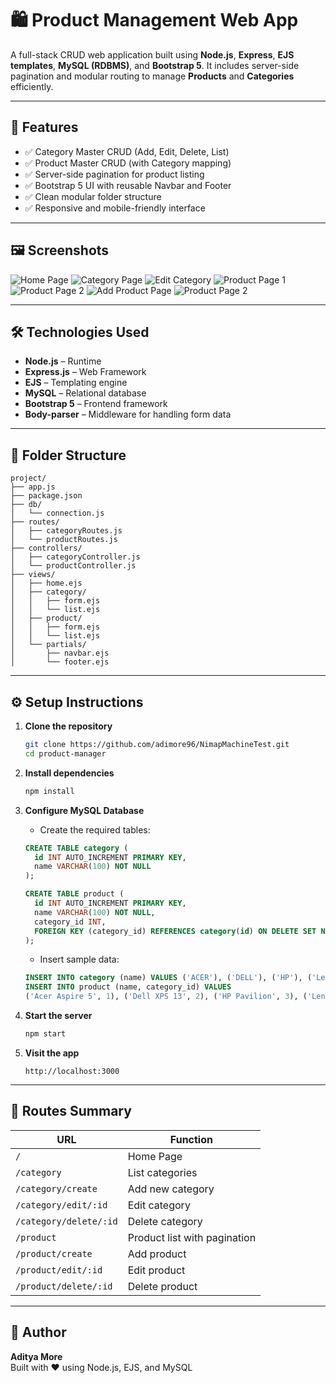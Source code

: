 # 🛍️ Product Management Web App

A full-stack CRUD web application built using **Node.js**, **Express**, **EJS templates**, **MySQL (RDBMS)**, and **Bootstrap 5**. It includes server-side pagination and modular routing to manage **Products** and **Categories** efficiently.

---

## 🚀 Features

- ✅ Category Master CRUD (Add, Edit, Delete, List)
- ✅ Product Master CRUD (with Category mapping)
- ✅ Server-side pagination for product listing
- ✅ Bootstrap 5 UI with reusable Navbar and Footer
- ✅ Clean modular folder structure
- ✅ Responsive and mobile-friendly interface

---

## 🖼️ Screenshots

<img src="https://github.com/user-attachments/assets/2b37307b-7887-4b63-a42a-f67b724825b7" alt="Home Page">
<img src="https://github.com/user-attachments/assets/1fef66c0-488d-42b0-9453-25f814f18880" alt="Category Page">
<img src="https://github.com/user-attachments/assets/fffac1ee-1340-4d1d-978c-6246bddedce9" alt="Edit Category">
<img src="https://github.com/user-attachments/assets/6fa7a4de-ebf2-474a-87db-05f62643f339" alt="Product Page 1">
<img src="https://github.com/user-attachments/assets/05624b9b-c59f-4210-ade7-7de023cfd9e9" alt="Product Page 2">
<img src="https://github.com/user-attachments/assets/b872594e-a660-4dca-ac8a-df8894f219a4" alt="Add Product Page">
<img src="https://github.com/user-attachments/assets/60ad2d80-dfbf-4894-94ab-f179a8d4f824" alt="Product Page 2">

---

## 🛠️ Technologies Used

- **Node.js** – Runtime
- **Express.js** – Web Framework
- **EJS** – Templating engine
- **MySQL** – Relational database
- **Bootstrap 5** – Frontend framework
- **Body-parser** – Middleware for handling form data

---

## 📁 Folder Structure

```
project/
├── app.js
├── package.json
├── db/
│   └── connection.js
├── routes/
│   ├── categoryRoutes.js
│   └── productRoutes.js
├── controllers/
│   ├── categoryController.js
│   └── productController.js
├── views/
│   ├── home.ejs
│   ├── category/
│   │   ├── form.ejs
│   │   └── list.ejs
│   ├── product/
│   │   ├── form.ejs
│   │   └── list.ejs
│   └── partials/
│       ├── navbar.ejs
│       └── footer.ejs
```

---

## ⚙️ Setup Instructions

1. **Clone the repository**
   ```bash
   git clone https://github.com/adimore96/NimapMachineTest.git
   cd product-manager
   ```

2. **Install dependencies**
   ```bash
   npm install
   ```

3. **Configure MySQL Database**

   - Create the required tables:

   ```sql
   CREATE TABLE category (
     id INT AUTO_INCREMENT PRIMARY KEY,
     name VARCHAR(100) NOT NULL
   );

   CREATE TABLE product (
     id INT AUTO_INCREMENT PRIMARY KEY,
     name VARCHAR(100) NOT NULL,
     category_id INT,
     FOREIGN KEY (category_id) REFERENCES category(id) ON DELETE SET NULL
   );
   ```

   - Insert sample data:

   ```sql
   INSERT INTO category (name) VALUES ('ACER'), ('DELL'), ('HP'), ('Lenovo');
   INSERT INTO product (name, category_id) VALUES 
   ('Acer Aspire 5', 1), ('Dell XPS 13', 2), ('HP Pavilion', 3), ('Lenovo ThinkPad', 4);
   ```

4. **Start the server**
   ```bash
   npm start
   ```

5. **Visit the app**
   ```
   http://localhost:3000
   ```

---

## 📌 Routes Summary

| URL                    | Function                      |
|------------------------|-------------------------------|
| `/`                    | Home Page                     |
| `/category`            | List categories               |
| `/category/create`     | Add new category              |
| `/category/edit/:id`   | Edit category                 |
| `/category/delete/:id` | Delete category               |
| `/product`             | Product list with pagination  |
| `/product/create`      | Add product                   |
| `/product/edit/:id`    | Edit product                  |
| `/product/delete/:id`  | Delete product                |

---

## 📇 Author

**Aditya More**  
Built with ❤️ using Node.js, EJS, and MySQL

